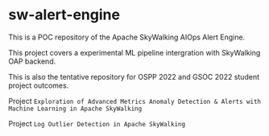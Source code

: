 # sw-alert-engine
This is a POC repository of the Apache SkyWalking AIOps Alert Engine.

This project covers a experimental ML pipeline intergration with SkyWalking OAP backend.

This is also the tentative repository for OSPP 2022 and GSOC 2022 student project outcomes.

Project `Exploration of Advanced Metrics Anomaly Detection & Alerts with Machine Learning in Apache SkyWalking`

Project `Log Outlier Detection in Apache SkyWalking`


